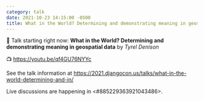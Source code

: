 ```yaml
---
category: talk
date: 2021-10-23 14:15:00 -0500
title: What in the World? Determining and demonstrating meaning in geospatial data
---
```


:tada: Talk starting right now: **What in the World? Determining and demonstrating meaning in geospatial data** by *Tyrel Denison*

:tv: https://youtu.be/qf4GU76NYYc

See the talk information at https://2021.djangocon.us/talks/what-in-the-world-determining-and-in/

Live discussions are happening in <#885229363921043486>.